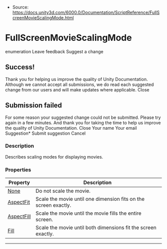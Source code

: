 * Source: https://docs.unity3d.com/6000.0/Documentation/ScriptReference/FullScreenMovieScalingMode.html

# FullScreenMovieScalingMode
enumeration
Leave feedback
Suggest a change
## Success!
Thank you for helping us improve the quality of Unity Documentation. Although we cannot accept all submissions, we do read each suggested change from our users and will make updates where applicable.
Close
## Submission failed
For some reason your suggested change could not be submitted. Please <a>try again</a> in a few minutes. And thank you for taking the time to help us improve the quality of Unity Documentation.
Close
Your name Your email Suggestion* Submit suggestion
Cancel
### Description
Describes scaling modes for displaying movies.
### Properties
Property | Description  
---|---  
[None](https://docs.unity3d.com/6000.0/Documentation/ScriptReference/FullScreenMovieScalingMode.None.html) | Do not scale the movie.  
[AspectFit](https://docs.unity3d.com/6000.0/Documentation/ScriptReference/FullScreenMovieScalingMode.AspectFit.html) | Scale the movie until one dimension fits on the screen exactly.  
[AspectFill](https://docs.unity3d.com/6000.0/Documentation/ScriptReference/FullScreenMovieScalingMode.AspectFill.html) | Scale the movie until the movie fills the entire screen.  
[Fill](https://docs.unity3d.com/6000.0/Documentation/ScriptReference/FullScreenMovieScalingMode.Fill.html) | Scale the movie until both dimensions fit the screen exactly.  
* * *
